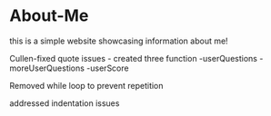 # About-Me
this is a simple website showcasing information about me!

Cullen-fixed quote issues
      - created three function
        -userQuestions
        -moreUserQuestions
        -userScore

Removed while loop to prevent repetition

addressed indentation issues
